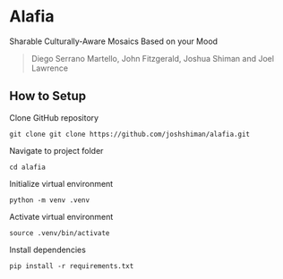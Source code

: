 # Alafia
Sharable Culturally-Aware Mosaics Based on your Mood
> Diego Serrano Martello, John Fitzgerald, Joshua Shiman and Joel Lawrence


## How to Setup

Clone GitHub repository

`git clone git clone https://github.com/joshshiman/alafia.git`

Navigate to project folder

`cd alafia`

Initialize virtual environment

`python -m venv .venv`

Activate virtual environment

`source .venv/bin/activate`

Install dependencies

`pip install -r requirements.txt`

